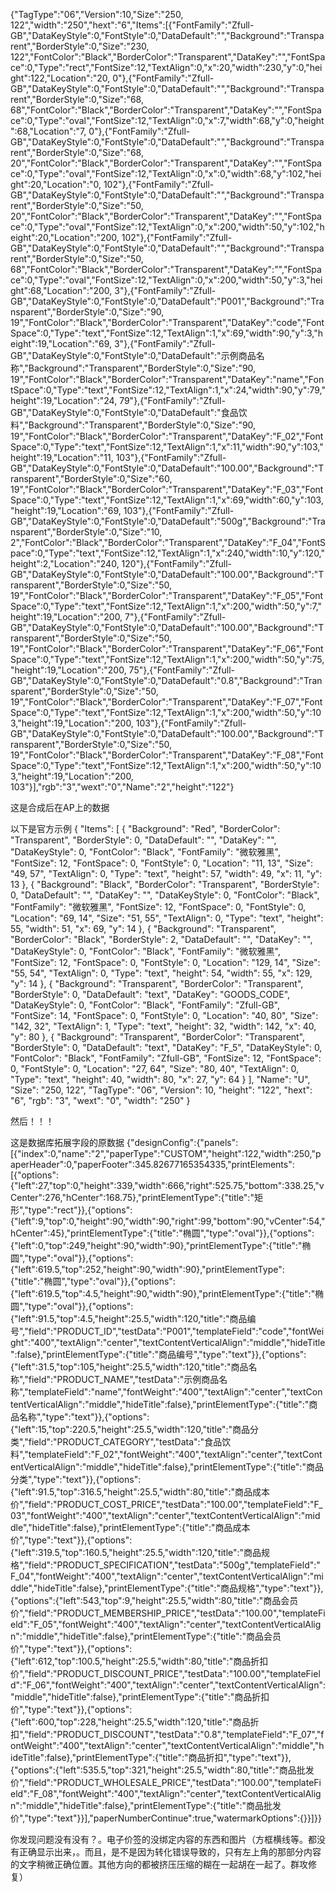 {"TagType":"06","Version":10,"Size":"250, 122","width":"250","hext":"6","Items":[{"FontFamily":"Zfull-GB","DataKeyStyle":0,"FontStyle":0,"DataDefault":"","Background":"Transparent","BorderStyle":0,"Size":"230, 122","FontColor":"Black","BorderColor":"Transparent","DataKey":"","FontSpace":0,"Type":"rect","FontSize":12,"TextAlign":0,"x":20,"width":230,"y":0,"height":122,"Location":"20, 0"},{"FontFamily":"Zfull-GB","DataKeyStyle":0,"FontStyle":0,"DataDefault":"","Background":"Transparent","BorderStyle":0,"Size":"68, 68","FontColor":"Black","BorderColor":"Transparent","DataKey":"","FontSpace":0,"Type":"oval","FontSize":12,"TextAlign":0,"x":7,"width":68,"y":0,"height":68,"Location":"7, 0"},{"FontFamily":"Zfull-GB","DataKeyStyle":0,"FontStyle":0,"DataDefault":"","Background":"Transparent","BorderStyle":0,"Size":"68, 20","FontColor":"Black","BorderColor":"Transparent","DataKey":"","FontSpace":0,"Type":"oval","FontSize":12,"TextAlign":0,"x":0,"width":68,"y":102,"height":20,"Location":"0, 102"},{"FontFamily":"Zfull-GB","DataKeyStyle":0,"FontStyle":0,"DataDefault":"","Background":"Transparent","BorderStyle":0,"Size":"50, 20","FontColor":"Black","BorderColor":"Transparent","DataKey":"","FontSpace":0,"Type":"oval","FontSize":12,"TextAlign":0,"x":200,"width":50,"y":102,"height":20,"Location":"200, 102"},{"FontFamily":"Zfull-GB","DataKeyStyle":0,"FontStyle":0,"DataDefault":"","Background":"Transparent","BorderStyle":0,"Size":"50, 68","FontColor":"Black","BorderColor":"Transparent","DataKey":"","FontSpace":0,"Type":"oval","FontSize":12,"TextAlign":0,"x":200,"width":50,"y":3,"height":68,"Location":"200, 3"},{"FontFamily":"Zfull-GB","DataKeyStyle":0,"FontStyle":0,"DataDefault":"P001","Background":"Transparent","BorderStyle":0,"Size":"90, 19","FontColor":"Black","BorderColor":"Transparent","DataKey":"code","FontSpace":0,"Type":"text","FontSize":12,"TextAlign":1,"x":69,"width":90,"y":3,"height":19,"Location":"69, 3"},{"FontFamily":"Zfull-GB","DataKeyStyle":0,"FontStyle":0,"DataDefault":"示例商品名称","Background":"Transparent","BorderStyle":0,"Size":"90, 19","FontColor":"Black","BorderColor":"Transparent","DataKey":"name","FontSpace":0,"Type":"text","FontSize":12,"TextAlign":1,"x":24,"width":90,"y":79,"height":19,"Location":"24, 79"},{"FontFamily":"Zfull-GB","DataKeyStyle":0,"FontStyle":0,"DataDefault":"食品饮料","Background":"Transparent","BorderStyle":0,"Size":"90, 19","FontColor":"Black","BorderColor":"Transparent","DataKey":"F_02","FontSpace":0,"Type":"text","FontSize":12,"TextAlign":1,"x":11,"width":90,"y":103,"height":19,"Location":"11, 103"},{"FontFamily":"Zfull-GB","DataKeyStyle":0,"FontStyle":0,"DataDefault":"100.00","Background":"Transparent","BorderStyle":0,"Size":"60, 19","FontColor":"Black","BorderColor":"Transparent","DataKey":"F_03","FontSpace":0,"Type":"text","FontSize":12,"TextAlign":1,"x":69,"width":60,"y":103,"height":19,"Location":"69, 103"},{"FontFamily":"Zfull-GB","DataKeyStyle":0,"FontStyle":0,"DataDefault":"500g","Background":"Transparent","BorderStyle":0,"Size":"10, 2","FontColor":"Black","BorderColor":"Transparent","DataKey":"F_04","FontSpace":0,"Type":"text","FontSize":12,"TextAlign":1,"x":240,"width":10,"y":120,"height":2,"Location":"240, 120"},{"FontFamily":"Zfull-GB","DataKeyStyle":0,"FontStyle":0,"DataDefault":"100.00","Background":"Transparent","BorderStyle":0,"Size":"50, 19","FontColor":"Black","BorderColor":"Transparent","DataKey":"F_05","FontSpace":0,"Type":"text","FontSize":12,"TextAlign":1,"x":200,"width":50,"y":7,"height":19,"Location":"200, 7"},{"FontFamily":"Zfull-GB","DataKeyStyle":0,"FontStyle":0,"DataDefault":"100.00","Background":"Transparent","BorderStyle":0,"Size":"50, 19","FontColor":"Black","BorderColor":"Transparent","DataKey":"F_06","FontSpace":0,"Type":"text","FontSize":12,"TextAlign":1,"x":200,"width":50,"y":75,"height":19,"Location":"200, 75"},{"FontFamily":"Zfull-GB","DataKeyStyle":0,"FontStyle":0,"DataDefault":"0.8","Background":"Transparent","BorderStyle":0,"Size":"50, 19","FontColor":"Black","BorderColor":"Transparent","DataKey":"F_07","FontSpace":0,"Type":"text","FontSize":12,"TextAlign":1,"x":200,"width":50,"y":103,"height":19,"Location":"200, 103"},{"FontFamily":"Zfull-GB","DataKeyStyle":0,"FontStyle":0,"DataDefault":"100.00","Background":"Transparent","BorderStyle":0,"Size":"50, 19","FontColor":"Black","BorderColor":"Transparent","DataKey":"F_08","FontSpace":0,"Type":"text","FontSize":12,"TextAlign":1,"x":200,"width":50,"y":103,"height":19,"Location":"200, 103"}],"rgb":"3","wext":"0","Name":"2","height":"122"}

这是合成后在AP上的数据



以下是官方示例
{
    "Items": [
        {
            "Background": "Red",
            "BorderColor": "Transparent",
            "BorderStyle": 0,
            "DataDefault": "",
            "DataKey": "",
            "DataKeyStyle": 0,
            "FontColor": "Black",
            "FontFamily": "微软雅黑",
            "FontSize": 12,
            "FontSpace": 0,
            "FontStyle": 0,
            "Location": "11, 13",
            "Size": "49, 57",
            "TextAlign": 0,
            "Type": "text",
            "height": 57,
            "width": 49,
            "x": 11,
            "y": 13
        },
        {
            "Background": "Black",
            "BorderColor": "Transparent",
            "BorderStyle": 0,
            "DataDefault": "",
            "DataKey": "",
            "DataKeyStyle": 0,
            "FontColor": "Black",
            "FontFamily": "微软雅黑",
            "FontSize": 12,
            "FontSpace": 0,
            "FontStyle": 0,
            "Location": "69, 14",
            "Size": "51, 55",
            "TextAlign": 0,
            "Type": "text",
            "height": 55,
            "width": 51,
            "x": 69,
            "y": 14
        },
        {
            "Background": "Transparent",
            "BorderColor": "Black",
            "BorderStyle": 2,
            "DataDefault": "",
            "DataKey": "",
            "DataKeyStyle": 0,
            "FontColor": "Black",
            "FontFamily": "微软雅黑",
            "FontSize": 12,
            "FontSpace": 0,
            "FontStyle": 0,
            "Location": "129, 14",
            "Size": "55, 54",
            "TextAlign": 0,
            "Type": "text",
            "height": 54,
            "width": 55,
            "x": 129,
            "y": 14
        },
        {
            "Background": "Transparent",
            "BorderColor": "Transparent",
            "BorderStyle": 0,
            "DataDefault": "text",
            "DataKey": "GOODS_CODE",
            "DataKeyStyle": 0,
            "FontColor": "Black",
            "FontFamily": "Zfull-GB",
            "FontSize": 14,
            "FontSpace": 0,
            "FontStyle": 0,
            "Location": "40, 80",
            "Size": "142, 32",
            "TextAlign": 1,
            "Type": "text",
            "height": 32,
            "width": 142,
            "x": 40,
            "y": 80
        },
        {
            "Background": "Transparent",
            "BorderColor": "Transparent",
            "BorderStyle": 0,
            "DataDefault": "text",
            "DataKey": "F_5",
            "DataKeyStyle": 0,
            "FontColor": "Black",
            "FontFamily": "Zfull-GB",
            "FontSize": 12,
            "FontSpace": 0,
            "FontStyle": 0,
            "Location": "27, 64",
            "Size": "80, 40",
            "TextAlign": 0,
            "Type": "text",
            "height": 40,
            "width": 80,
            "x": 27,
            "y": 64
        }
    ],
    "Name": "U",
    "Size": "250, 122",
    "TagType": "06",
    "Version": 10,
    "height": "122",
    "hext": "6",
    "rgb": "3",
    "wext": "0",
    "width": "250"
}



然后！！！

这是数据库拓展字段的原数据
{"designConfig":{"panels":[{"index":0,"name":"2","paperType":"CUSTOM","height":122,"width":250,"paperHeader":0,"paperFooter":345.82677165354335,"printElements":[{"options":{"left":27,"top":0,"height":339,"width":666,"right":525.75,"bottom":338.25,"vCenter":276,"hCenter":168.75},"printElementType":{"title":"矩形","type":"rect"}},{"options":{"left":9,"top":0,"height":90,"width":90,"right":99,"bottom":90,"vCenter":54,"hCenter":45},"printElementType":{"title":"椭圆","type":"oval"}},{"options":{"left":0,"top":249,"height":90,"width":90},"printElementType":{"title":"椭圆","type":"oval"}},{"options":{"left":619.5,"top":252,"height":90,"width":90},"printElementType":{"title":"椭圆","type":"oval"}},{"options":{"left":619.5,"top":4.5,"height":90,"width":90},"printElementType":{"title":"椭圆","type":"oval"}},{"options":{"left":91.5,"top":4.5,"height":25.5,"width":120,"title":"商品编号","field":"PRODUCT_ID","testData":"P001","templateField":"code","fontWeight":"400","textAlign":"center","textContentVerticalAlign":"middle","hideTitle":false},"printElementType":{"title":"商品编号","type":"text"}},{"options":{"left":31.5,"top":105,"height":25.5,"width":120,"title":"商品名称","field":"PRODUCT_NAME","testData":"示例商品名称","templateField":"name","fontWeight":"400","textAlign":"center","textContentVerticalAlign":"middle","hideTitle":false},"printElementType":{"title":"商品名称","type":"text"}},{"options":{"left":15,"top":220.5,"height":25.5,"width":120,"title":"商品分类","field":"PRODUCT_CATEGORY","testData":"食品饮料","templateField":"F_02","fontWeight":"400","textAlign":"center","textContentVerticalAlign":"middle","hideTitle":false},"printElementType":{"title":"商品分类","type":"text"}},{"options":{"left":91.5,"top":316.5,"height":25.5,"width":80,"title":"商品成本价","field":"PRODUCT_COST_PRICE","testData":"100.00","templateField":"F_03","fontWeight":"400","textAlign":"center","textContentVerticalAlign":"middle","hideTitle":false},"printElementType":{"title":"商品成本价","type":"text"}},{"options":{"left":319.5,"top":160.5,"height":25.5,"width":120,"title":"商品规格","field":"PRODUCT_SPECIFICATION","testData":"500g","templateField":"F_04","fontWeight":"400","textAlign":"center","textContentVerticalAlign":"middle","hideTitle":false},"printElementType":{"title":"商品规格","type":"text"}},{"options":{"left":543,"top":9,"height":25.5,"width":80,"title":"商品会员价","field":"PRODUCT_MEMBERSHIP_PRICE","testData":"100.00","templateField":"F_05","fontWeight":"400","textAlign":"center","textContentVerticalAlign":"middle","hideTitle":false},"printElementType":{"title":"商品会员价","type":"text"}},{"options":{"left":612,"top":100.5,"height":25.5,"width":80,"title":"商品折扣价","field":"PRODUCT_DISCOUNT_PRICE","testData":"100.00","templateField":"F_06","fontWeight":"400","textAlign":"center","textContentVerticalAlign":"middle","hideTitle":false},"printElementType":{"title":"商品折扣价","type":"text"}},{"options":{"left":600,"top":228,"height":25.5,"width":120,"title":"商品折扣","field":"PRODUCT_DISCOUNT","testData":"0.8","templateField":"F_07","fontWeight":"400","textAlign":"center","textContentVerticalAlign":"middle","hideTitle":false},"printElementType":{"title":"商品折扣","type":"text"}},{"options":{"left":535.5,"top":321,"height":25.5,"width":80,"title":"商品批发价","field":"PRODUCT_WHOLESALE_PRICE","testData":"100.00","templateField":"F_08","fontWeight":"400","textAlign":"center","textContentVerticalAlign":"middle","hideTitle":false},"printElementType":{"title":"商品批发价","type":"text"}}],"paperNumberContinue":true,"watermarkOptions":{}}]}}

你发现问题没有没有？。电子价签的没绑定内容的东西和图片（方框横线等。都没有正确显示出来，。而且，是不是因为转化错误导致的，只有左上角的那部分内容的文字稍微正确位置。其他方向的都被挤压压缩的糊在一起胡在一起了。群攻修复）